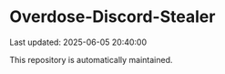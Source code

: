 # Overdose-Discord-Stealer

Last updated: 2025-06-05 20:40:00

This repository is automatically maintained.
